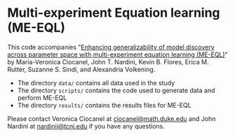 # Multi-experiment Equation learning (ME-EQL)

This code accompanies "[Enhancing generalizability of model discovery across parameter space with multi-experiment equation learning (ME-EQL)](https://arxiv.org/abs/2506.08916)" by Maria-Veronica Ciocanel, John T. Nardini, Kevin B. Flores, Erica M. Rutter, Suzanne S. Sindi, and Alexandria Volkening.

* The directory `data/` contains all data used in the study
* The directory `scripts/` contains the code used to generate data and perform ME-EQL
* The directory `results/` contains the results files for ME-EQL

Please contact Veronica Ciocanel at ciocanel@math.duke.edu and John Nardini at nardinij@tcnj.edu if you have any questions.
